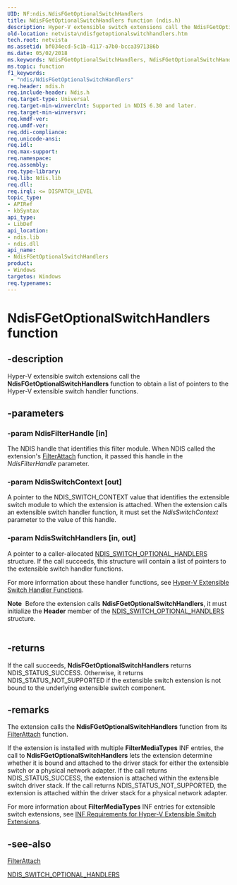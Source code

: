 ```yaml
---
UID: NF:ndis.NdisFGetOptionalSwitchHandlers
title: NdisFGetOptionalSwitchHandlers function (ndis.h)
description: Hyper-V extensible switch extensions call the NdisFGetOptionalSwitchHandlers function to obtain a list of pointers to the Hyper-V extensible switch handler functions.
old-location: netvista\ndisfgetoptionalswitchhandlers.htm
tech.root: netvista
ms.assetid: bf034ecd-5c1b-4117-a7b0-bcca3971386b
ms.date: 05/02/2018
ms.keywords: NdisFGetOptionalSwitchHandlers, NdisFGetOptionalSwitchHandlers function [Network Drivers Starting with Windows Vista], ndis/NdisFGetOptionalSwitchHandlers, netvista.ndisfgetoptionalswitchhandlers
ms.topic: function
f1_keywords:
 - "ndis/NdisFGetOptionalSwitchHandlers"
req.header: ndis.h
req.include-header: Ndis.h
req.target-type: Universal
req.target-min-winverclnt: Supported in NDIS 6.30 and later.
req.target-min-winversvr: 
req.kmdf-ver: 
req.umdf-ver: 
req.ddi-compliance: 
req.unicode-ansi: 
req.idl: 
req.max-support: 
req.namespace: 
req.assembly: 
req.type-library: 
req.lib: Ndis.lib
req.dll: 
req.irql: <= DISPATCH_LEVEL
topic_type:
- APIRef
- kbSyntax
api_type:
- LibDef
api_location:
- ndis.lib
- ndis.dll
api_name:
- NdisFGetOptionalSwitchHandlers
product:
- Windows
targetos: Windows
req.typenames: 
---
```


# NdisFGetOptionalSwitchHandlers function


## -description



Hyper-V extensible switch extensions call the <b>NdisFGetOptionalSwitchHandlers</b> function to obtain a list of pointers to the Hyper-V extensible switch handler functions.






## -parameters




### -param NdisFilterHandle [in]

The NDIS handle that identifies this filter module. When NDIS called the extension's  <a href="https://docs.microsoft.com/windows-hardware/drivers/ddi/ndis/nc-ndis-filter_attach">FilterAttach</a> function, it passed this handle in the <i>NdisFilterHandle</i> parameter.


### -param NdisSwitchContext [out]

A pointer to the NDIS_SWITCH_CONTEXT value that identifies the extensible switch module to which the extension is attached. When  the  extension calls an extensible switch  handler  function, it must set the     <i>NdisSwitchContext</i> parameter to the value of this handle.


### -param NdisSwitchHandlers [in, out]

A pointer to a caller-allocated  <a href="https://docs.microsoft.com/windows-hardware/drivers/ddi/ndis/ns-ndis-_ndis_switch_optional_handlers">NDIS_SWITCH_OPTIONAL_HANDLERS</a> structure. If the call succeeds, this structure will contain a list of pointers to the extensible switch handler functions.

For more information about these handler functions, see <a href="https://docs.microsoft.com/windows-hardware/drivers/ddi/_netvista/">Hyper-V Extensible Switch Handler Functions</a>.

<div class="alert"><b>Note</b>  Before the extension calls <b>NdisFGetOptionalSwitchHandlers</b>, it must initialize the <b>Header</b> member of the <a href="https://docs.microsoft.com/windows-hardware/drivers/ddi/ndis/ns-ndis-_ndis_switch_optional_handlers">NDIS_SWITCH_OPTIONAL_HANDLERS</a> structure.</div>
<div> </div>

## -returns



If the call succeeds, <b>NdisFGetOptionalSwitchHandlers</b> returns NDIS_STATUS_SUCCESS. Otherwise, it returns NDIS_STATUS_NOT_SUPPORTED if the extensible switch extension is not bound to the underlying extensible switch component.






## -remarks



The  extension calls the <b>NdisFGetOptionalSwitchHandlers</b> function from its <a href="https://docs.microsoft.com/windows-hardware/drivers/ddi/ndis/nc-ndis-filter_attach">FilterAttach</a> function. 

If the extension is installed with multiple <b>FilterMediaTypes</b> INF entries, the call to <b>NdisFGetOptionalSwitchHandlers</b> lets the extension  determine whether it is bound and attached to the driver stack for either the extensible switch or a physical network adapter. If the call returns NDIS_STATUS_SUCCESS, the extension is attached within the extensible switch driver stack. If the call returns NDIS_STATUS_NOT_SUPPORTED, the extension is attached within the driver stack for a physical network adapter.

For more information about <b>FilterMediaTypes</b> INF entries for extensible switch extensions, see <a href="https://docs.microsoft.com/windows-hardware/drivers/network/inf-requirements-for-hyper-v-extensions">INF Requirements for Hyper-V Extensible Switch Extensions</a>.




## -see-also




<b></b>



<a href="https://docs.microsoft.com/windows-hardware/drivers/ddi/ndis/nc-ndis-filter_attach">FilterAttach</a>



<a href="https://docs.microsoft.com/windows-hardware/drivers/ddi/ndis/ns-ndis-_ndis_switch_optional_handlers">NDIS_SWITCH_OPTIONAL_HANDLERS</a>
 

 

